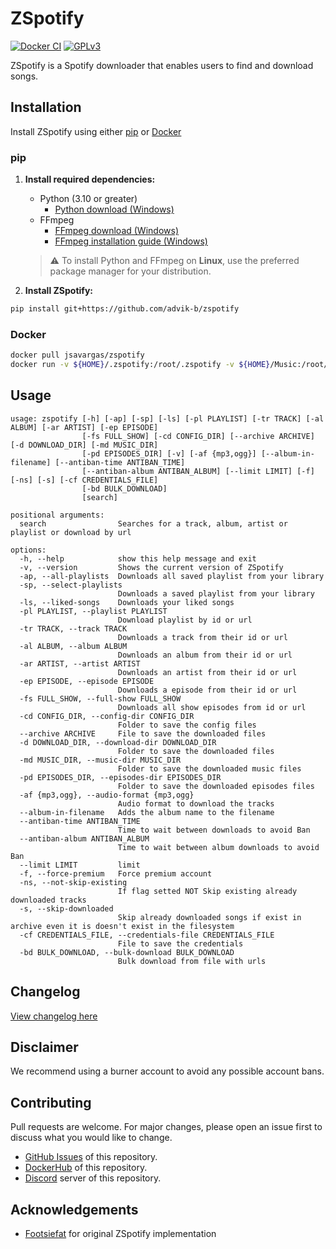 # ZSpotify

[![Docker CI](https://github.com/jsavargas/zspotify/actions/workflows/docker-ci.yml/badge.svg)](https://github.com/jsavargas/zspotify/actions/workflows/docker-ci.yml)
[![GPLv3](https://img.shields.io/github/license/jsavargas/zspotify)](https://opensource.org/license/gpl-3-0)

ZSpotify is a Spotify downloader that enables users to find and download songs.


## Installation

Install ZSpotify using either [pip](#pip) or [Docker](#docker)

### pip

1. **Install required dependencies:**
    - Python (3.10 or greater)
        - [Python download (Windows)](https://www.python.org/downloads/)
    - FFmpeg
        - [FFmpeg download (Windows)](https://ffmpeg.org/download.html)
        - [FFmpeg installation guide (Windows)](https://www.wikihow.com/Install-FFmpeg-on-Windows)
   > :warning: To install Python and FFmpeg on **Linux**, use the preferred package manager for your distribution.

2. **Install ZSpotify:**

```bash
pip install git+https://github.com/advik-b/zspotify
```

### Docker

```bash
docker pull jsavargas/zspotify
docker run -v ${HOME}/.zspotify:/root/.zspotify -v ${HOME}/Music:/root/Music -it jsavargas/zspotify
```


## Usage

```
usage: zspotify [-h] [-ap] [-sp] [-ls] [-pl PLAYLIST] [-tr TRACK] [-al ALBUM] [-ar ARTIST] [-ep EPISODE]
                [-fs FULL_SHOW] [-cd CONFIG_DIR] [--archive ARCHIVE] [-d DOWNLOAD_DIR] [-md MUSIC_DIR]
                [-pd EPISODES_DIR] [-v] [-af {mp3,ogg}] [--album-in-filename] [--antiban-time ANTIBAN_TIME]
                [--antiban-album ANTIBAN_ALBUM] [--limit LIMIT] [-f] [-ns] [-s] [-cf CREDENTIALS_FILE]
                [-bd BULK_DOWNLOAD]
                [search]

positional arguments:
  search                Searches for a track, album, artist or playlist or download by url

options:
  -h, --help            show this help message and exit
  -v, --version         Shows the current version of ZSpotify
  -ap, --all-playlists  Downloads all saved playlist from your library
  -sp, --select-playlists
                        Downloads a saved playlist from your library
  -ls, --liked-songs    Downloads your liked songs
  -pl PLAYLIST, --playlist PLAYLIST
                        Download playlist by id or url
  -tr TRACK, --track TRACK
                        Downloads a track from their id or url
  -al ALBUM, --album ALBUM
                        Downloads an album from their id or url
  -ar ARTIST, --artist ARTIST
                        Downloads an artist from their id or url
  -ep EPISODE, --episode EPISODE
                        Downloads a episode from their id or url
  -fs FULL_SHOW, --full-show FULL_SHOW
                        Downloads all show episodes from id or url
  -cd CONFIG_DIR, --config-dir CONFIG_DIR
                        Folder to save the config files
  --archive ARCHIVE     File to save the downloaded files
  -d DOWNLOAD_DIR, --download-dir DOWNLOAD_DIR
                        Folder to save the downloaded files
  -md MUSIC_DIR, --music-dir MUSIC_DIR
                        Folder to save the downloaded music files
  -pd EPISODES_DIR, --episodes-dir EPISODES_DIR
                        Folder to save the downloaded episodes files
  -af {mp3,ogg}, --audio-format {mp3,ogg}
                        Audio format to download the tracks
  --album-in-filename   Adds the album name to the filename
  --antiban-time ANTIBAN_TIME
                        Time to wait between downloads to avoid Ban
  --antiban-album ANTIBAN_ALBUM
                        Time to wait between album downloads to avoid Ban
  --limit LIMIT         limit
  -f, --force-premium   Force premium account
  -ns, --not-skip-existing
                        If flag setted NOT Skip existing already downloaded tracks
  -s, --skip-downloaded
                        Skip already downloaded songs if exist in archive even it is doesn't exist in the filesystem
  -cf CREDENTIALS_FILE, --credentials-file CREDENTIALS_FILE
                        File to save the credentials
  -bd BULK_DOWNLOAD, --bulk-download BULK_DOWNLOAD
                        Bulk download from file with urls
```

## Changelog

[View changelog here](https://github.com/jsavargas/zspotify/blob/master/CHANGELOG.md)

## Disclaimer

We recommend using a burner account to avoid any possible account bans.

## Contributing

Pull requests are welcome. For major changes, please open an issue first
to discuss what you would like to change.

- [GitHub Issues](https://github.com/jsavargas/zspotify/issues) of this repository.
- [DockerHub](https://hub.docker.com/r/jsavargas/zspotify) of this repository.
- [Discord](https://discord.gg/grCt4AufmC) server of this repository.

## Acknowledgements

- [Footsiefat](https://github.com/Footsiefat) for original ZSpotify implementation
